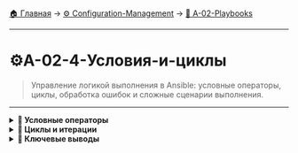 [🏠 Главная](../../README.md) → [⚙️ Configuration-Management](../../README.md#-configuration-management) → [📝 A-02-Playbooks](../../README.md#-a-02-playbooks)

---

# ⚙️A-02-4-Условия-и-циклы
> Управление логикой выполнения в Ansible: условные операторы, циклы, обработка ошибок и сложные сценарии выполнения.

---

<details>
<summary><b>🎯 Условные операторы</b></summary>

---

### Базовый синтаксис when

+++yaml
# Простые условия с when
---
- name: Conditional execution examples
  hosts: all
  tasks:
    - name: Install package only on Debian
      package:
        name: nginx
        state: present
      when: ansible_os_family == "Debian"
    
    - name: Install package only on RedHat
      package:
        name: httpd
        state: present
      when: ansible_os_family == "RedHat"
---yaml

### Сложные условия

+++yaml
---
- name: Complex conditions
  hosts: all
  tasks:
    - name: Install nginx on Ubuntu 20.04
      package:
        name: nginx
        state: present
      when: 
        - ansible_distribution == "Ubuntu"
        - ansible_distribution_version == "20.04"
    
    - name: Install Apache on CentOS 7
      package:
        name: httpd
        state: present
      when: 
        - ansible_distribution == "CentOS"
        - ansible_distribution_major_version == "7"
---yaml

---

</details>

<details>
<summary><b>🔄 Циклы и итерации</b></summary>

---

### Базовые циклы

+++yaml
---
- name: Loop examples
  hosts: all
  tasks:
    - name: Install multiple packages
      package:
        name: "{{ item }}"
        state: present
      loop:
        - nginx
        - curl
        - wget
    
    - name: Create multiple directories
      file:
        path: "{{ item }}"
        state: directory
        mode: '0755'
      loop:
        - /var/www
        - /var/log/nginx
        - /etc/nginx/sites-available
---yaml

### Циклы с дополнительными данными

+++yaml
---
- name: Advanced loops
  hosts: all
  tasks:
    - name: Create users with specific UIDs
      user:
        name: "{{ item.name }}"
        uid: "{{ item.uid }}"
        state: present
      loop:
        - name: deploy
          uid: 1001
        - name: backup
          uid: 1002
---yaml

---

</details>

<details>
<summary><b>🎯 Ключевые выводы</b></summary>

---

### Best Practices условий и циклов

```text
✅ Используйте простые условия когда возможно
✅ Применяйте циклы для повторяющихся задач
✅ Документируйте сложную логику
✅ Тестируйте условия на разных системах
✅ Используйте register для сложных проверок
```

### Что изучаем дальше

```text
📚 Следующая тема: Шаблоны Template
🎯 Практика: Создание динамических конфигураций
🔧 Инструменты: Jinja2 шаблоны
```

---

</details>
